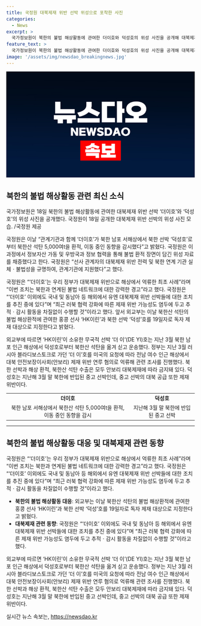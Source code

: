 ```yaml
---
title: 국정원 대북제재 위반 선박 위성으로 포착한 사진
categories:
  - News
excerpt: >
  국가정보원이 북한의 불법 해상활동에 관여한 더이호와 덕성호의 위성 사진을 공개해 대북제재 위반을 확인했다. 국정원은 해상에서 북한산 석탄을 불법으로 운송 중인 더이호를 지켜보며 정보를 확보하고 대북제재 위반을 규명했다. 이로써 북한과 연계된 불법 네트워크에 대한 강력한 경고를 발표했으며, 또 다른 대북제재 위반 선박들에 대한 조치 또한 추진 중이라고 밝혔다. 외교부는 홍콩 선사 HK이린과 북한 선박 덕성호를 독자 제재 대상으로 지정했다. 이로써 북한산 석탄의 불법 해상환적에 관여한 사례에 대해 국제사회에서 대응이 이뤄지고 있는 상황이다.
feature_text: >
  국가정보원이 북한의 불법 해상활동에 관여한 더이호와 덕성호의 위성 사진을 공개해 대북제재 위반을 확인했다. 국정원은 해상에서 북한산 석탄을 불법으로 운송 중인 더이호를 지켜보며 정보를 확보하고 대북제재 위반을 규명했다. 이로써 북한과 연계된 불법 네트워크에 대한 강력한 경고를 발표했으며, 또 다른 대북제재 위반 선박들에 대한 조치 또한 추진 중이라고 밝혔다. 외교부는 홍콩 선사 HK이린과 북한 선박 덕성호를 독자 제재 대상으로 지정했다. 이로써 북한산 석탄의 불법 해상환적에 관여한 사례에 대해 국제사회에서 대응이 이뤄지고 있는 상황이다.
image: '/assets/img/newsdao_breakingnews.jpg'
---
```


<p><img src="/assets/img/newsdao_breakingnews.jpg" alt="ranknews 속보" /></p>

<h2 data-ke-size="size26">북한의 불법 해상활동 관련 최신 소식</h2>

<p data-ke-size="size16">국가정보원은 18일 북한의 불법 해상활동에 관여한 대북제재 위반 선박 ‘더이호’와 ‘덕성호’의 위성 사진을 공개했다. 국정원이 18일 공개한 대북제재 위반 선박의 위성 사진 모습. /국정원 제공</p>

<p data-ke-size="size16">국정원은 이날 “관계기관과 함께 ‘더이호’가 북한 남포 서해상에서 북한 선박 ‘덕성호’로부터 북한산 석탄 5,000여t을 환적, 이동 중인 동향을 감시했다”고 밝혔다. 국정원은 이 과정에서 정보자산 가동 및 우방국과 정보 협력을 통해 불법 환적 장면이 담긴 위성 자료를 채증했다고 한다. 국정원은 “선사 관계자의 대북제재 위반 전력 및 북한 연계 기관 실체ㆍ불법성을 규명하여, 관계기관에 지원했다”고 했다.</p>

<p data-ke-size="size16">국정원은 “‘더이호’는 우리 정부가 대북제재 위반으로 해상에서 억류한 최초 사례”라며 “이번 조치는 북한과 연계된 불법 네트워크에 대한 강력한 경고”라고 했다. 국정원은 “‘더이호’ 이외에도 국내 및 동남아 등 해외에서 유엔 대북제재 위반 선박들에 대한 조치를 추진 중에 있다”며 “최근 러북 협력 강화에 따른 제재 위반 가능성도 염두에 두고 추적ㆍ감시 활동을 차질없이 수행할 것”이라고 했다. 앞서 외교부는 이날 북한산 석탄의 불법 해상환적에 관여한 홍콩 선사 ‘HK이린’과 북한 선박 ‘덕성’호를 19일자로 독자 제재 대상으로 지정한다고 밝혔다.</p>

<p data-ke-size="size16">외교부에 따르면 ‘HK이린’이 소유한 무국적 선박 ‘더 이’(DE YI)호는 지난 3월 북한 남포 인근 해상에서 덕성호로부터 북한산 석탄을 옮겨 싣고 운송했다. 정부는 지난 3월 러시아 블라디보스토크로 가던 ‘더 이’호를 미국의 요청에 따라  전남 여수 인근 해상에서 대북 안전보장이사회(안보리) 제재 위반 연루 혐의로 억류해 관련 조사를 진행했다. 북한 선박과 해상 환적,  북한산 석탄 수출은 모두 안보리 대북제재에 따라 금지돼 있다. 덕성호는 지난해 3월 말 북한에 반입된 중고 선박인데, 중고 선박의 대북 공급 또한 제재 위반이다.</p>

<table>
<tbody>
<tr>
<td style="text-align: center; height: 17px;"><b>더이호</b></td>
<td style="text-align: center; height: 17px;"><b>덕성호</b></td>
</tr>
<tr>
<td style="text-align: center; height: 17px;">북한 남포 서해상에서 북한산 석탄 5,000여t을 환적, 이동 중인 동향을 감시</td>
<td style="text-align: center; height: 17px;">지난해 3월 말 북한에 반입된 중고 선박</td>
</tr>
</tbody>
</table>

<hr>

<h2 data-ke-size="size26">북한의 불법 해상활동 대응 및 대북제재 관련 동향</h2>

<p data-ke-size="size16">국정원은 “‘더이호’는 우리 정부가 대북제재 위반으로 해상에서 억류한 최초 사례”라며 “이번 조치는 북한과 연계된 불법 네트워크에 대한 강력한 경고”라고 했다. 국정원은 “‘더이호’ 이외에도 국내 및 동남아 등 해외에서 유엔 대북제재 위반 선박들에 대한 조치를 추진 중에 있다”며 “최근 러북 협력 강화에 따른 제재 위반 가능성도 염두에 두고 추적ㆍ감시 활동을 차질없이 수행할 것”이라고 했다.</p>

<ul>
<li><b>북한의 불법 해상활동 대응</b>: 외교부는 이날 북한산 석탄의 불법 해상환적에 관여한 홍콩 선사 ‘HK이린’과 북한 선박 ‘덕성’호를 19일자로 독자 제재 대상으로 지정한다고 밝혔다.</li>
<li><b>대북제재 관련 동향</b>: 국정원은 “‘더이호’ 이외에도 국내 및 동남아 등 해외에서 유엔 대북제재 위반 선박들에 대한 조치를 추진 중에 있다”며 “최근 러북 협력 강화에 따른 제재 위반 가능성도 염두에 두고 추적ㆍ감시 활동을 차질없이 수행할 것”이라고 했다.</li>
</ul>

<p data-ke-size="size16">외교부에 따르면 ‘HK이린’이 소유한 무국적 선박 ‘더 이’(DE YI)호는 지난 3월 북한 남포 인근 해상에서 덕성호로부터 북한산 석탄을 옮겨 싣고 운송했다. 정부는 지난 3월 러시아 블라디보스토크로 가던 ‘더 이’호를 미국의 요청에 따라  전남 여수 인근 해상에서 대북 안전보장이사회(안보리) 제재 위반 연루 혐의로 억류해 관련 조사를 진행했다. 북한 선박과 해상 환적,  북한산 석탄 수출은 모두 안보리 대북제재에 따라 금지돼 있다. 덕성호는 지난해 3월 말 북한에 반입된 중고 선박인데, 중고 선박의 대북 공급 또한 제재 위반이다.</p>
실시간 뉴스 속보는, <a href="https://newsdao.kr" rel="dofollow">https://newsdao.kr</a>


